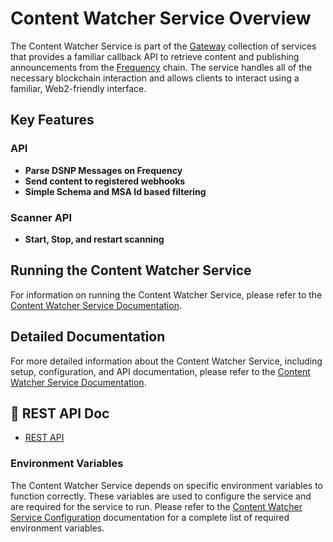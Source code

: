 # Content Watcher Service Overview

The Content Watcher Service is part of the [Gateway](https://projectlibertylabs.github.io/gateway) collection of services that provides a familiar callback API to retrieve content and publishing announcements from the [Frequency](https://docs.frequency.xyz/) chain. The service handles all of the necessary blockchain interaction and allows clients to interact using a familiar, Web2-friendly interface.

## Key Features

### API

- **Parse DSNP Messages on Frequency**
- **Send content to registered webhooks**
- **Simple Schema and MSA Id based filtering**

### Scanner API

- **Start, Stop, and restart scanning**

## Running the Content Watcher Service

For information on running the Content Watcher Service, please refer to the [Content Watcher Service Documentation](https://projectlibertylabs.github.io/gateway/Run/ContentWatcher/RunContentWatcher.html).

## Detailed Documentation

For more detailed information about the Content Watcher Service, including setup, configuration, and API documentation, please refer to the [Content Watcher Service Documentation](https://projectlibertylabs.github.io/gateway/Build/ContentWatcher/ContentWatcher.html).

## 🚀 REST API Doc

- [REST API](https://projectlibertylabs.github.io/content-watcher-service)

### Environment Variables

The Content Watcher Service depends on specific environment variables to function correctly. These variables are used to configure the service and are required for the service to run. Please refer to the [Content Watcher Service Configuration](https://projectlibertylabs.github.io/gateway/Build/ContentWatcher/ContentWatcher.html#configuration) documentation for a complete list of required environment variables.

